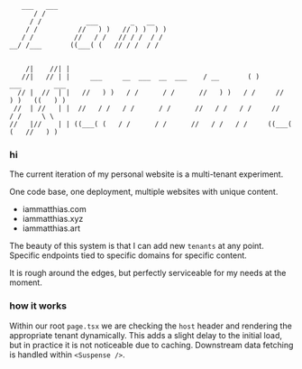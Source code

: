 ```
   ___   ___
      / /
     / /           ___        _   __
    / /          //   ) )   // ) )  ) )
   / /          //   / /   // / /  / /
__/ /___       ((___( (   // / /  / /


    /|    //| |
   //|   // | |     ___     __  ___  __  ___    / __       ( )      ___        ___
  // |  //  | |   //   ) )   / /      / /      //   ) )   / /     //   ) )   ((   ) )
 //  | //   | |  //   / /   / /      / /      //   / /   / /     //   / /     \ \
//   |//    | | ((___( (   / /      / /      //   / /   / /     ((___( (   //   ) )
```

### hi

The current iteration of my personal website is a multi-tenant experiment.

One code base, one deployment, multiple websites with unique content.

- iammatthias.com
- iammatthias.xyz
- iammatthias.art

The beauty of this system is that I can add new `tenants` at any point. Specific endpoints tied to specific domains for specific content.

It is rough around the edges, but perfectly serviceable for my needs at the moment.

### how it works

Within our root `page.tsx` we are checking the `host` header and rendering the appropriate tenant dynamically. This adds a slight delay to the initial load, but in practice it is not noticeable due to caching. Downstream data fetching is handled within `<Suspense />`.
